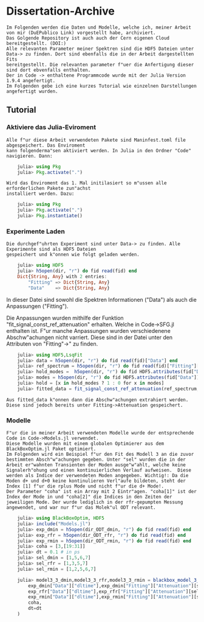 # Dissertation-Archive

    Im Folgenden werden die Daten und Modelle, welche ich, meiner Arbeit von mir (DuEPublico Link) vorgestellt habe, archiviert. 
    Das Golgende Repository ist auch auch der Cern eigenen Cloud bereitgestellt. (DOI:)
    Alle relevanten Parameter meiner Spektren sind die HDF5 Dateien unter Data-> zu finden. Dort sind ebenfalls die in der Arbeit dargestellten Fits 
    bereitgestellt. Die relevanten parameter f"uer die Anfertigung dieser sind dort ebvenfalls enthalten.
    Der in Code -> enthaltene Programmcode wurde mit der Julia Version 1.9.4 angefertigt.
    Im Folgenden gebe ich eine kurzes Tutorial wie einzelnen Darstellungen angefertigt wurden.

## Tutorial

### Aktiviere das Julia-Eviroment

    Alle f"ur diese Arbeit verwendeten Pakete sind Maninfest.toml file abgespeichert. Das Enviroment
    kann folgenderma"sen aktiviert werden. In Julia in den Ordner "Code" navigieren. Dann:

```julia
    julia> using Pkg
    julia> Pkg.activate(".")
```

    Wird das Enviroment das 1. Mal initilasiert so m"ussen alle erforderlichen Pakete zun"achst 
    installiert werden. Dazu:

```julia
    julia> using Pkg
    julia> Pkg.activate(".")
    julia> Pkg.instantiate()
```

### Experimente Laden

    Die durchgef"uhrten Experiment sind unter Data-> zu finden. Alle Experimente sind als HDF5 Dateien 
    gespeichert und k"onnen wie folgt geladen werden.

```julia
    julia> using HDF5
    julia> h5open(dir, "r") do fid read(fid) end
    Dict{String, Any} with 2 entries:
        "Fitting" => Dict{String, Any}
        "Data"    => Dict{String, Any}
```

   In dieser Datei sind sowohl die Spektren Informationen ("Data") als auch die Anpassungen ("Fitting").

   Die Anpassungen wurden mithilfe der Funktion "fit_signal_const_ref_attenuation" erhalten. Welche
   in Code->SFG.jl enthalten ist. F"ur manche Anpassungen wurden verschiedenene 
   Abschw"achungen nicht varriert. Diese sind in der Datei unter den Attributen von "Fitting"->" zu finden.

```julia
    julia> using HDF5,LsqFit
    julia> data = h5open(dir, "r") do fid read(fid)["Data"] end 
    julia> ref_spectrum = h5open(dir, "r") do fid read(fid)["Fitting"]["Parameter: Ref. Spectrum"] end 
    julia> hold_modes =  h5open(dir, "r") do fid HDF5.attributes(fid["Data"])["Hold Modes"] |> read end
    julia> modes = h5open(dir, "r") do fid HDF5.attributes(fid["Data"])["Fitted Modes"] |> read end
    julia> hold = [x in hold_modes ? 1 : 0 for x in modes]
    julia> fitted_data = fit_signal_const_ref_attenuation(ref_spectrum,data,hold=hold)
```

    Aus fitted_data k"onnen dann die Abschw"achungen extrahiert werden. Diese sind jedoch bereits unter Fitting->Attenuation gespeichert.

### Modelle 

    F"ur die in meiner Arbeit verwendeten Modelle wurde der entsprechende Code in Code->Models.jl verwendet. 
    Diese Modelle wurden mit einem globalen Optimierer aus dem BlackBoxOptim.jl Paket optimiert. 
    Im Folgenden wird ein Beispiel f"ur den Fit des Modell 3 an die zuvor bestimmten Absch"w"achungen gegeben. Unter "sel" wurden die in der Arbeit er"wahnten Transienten der Moden ausge"w"ahlt, welche keine Signalerh"ohung und einen kontinuierlichen Verlauf aufweisen.  Diese werden als Indice der verwendeten Moden angegeben. Wichtig!: Da die Moden d+ und d+0 keine kontinulieren Verl"aufe bildeten, steht der Index [1] f"ur die rplus Mode und nicht f"ur die d+ Mode!.
    Der Parameter "coha" ist ein Array mit 2 Eintr"agen. "coha[1]" ist der Index der Mode in und "coha[2]" die Indices in den Zeiten der jeweiligen Mode. Der wurde lediglich in der rfr-gepumpten Messung angewendet, und war nur f"ur das Molek"ul ODT relevant.

```julia
    julia> using BlackBoxOptim, HDF5
    julia> include("Models.jl")
    julia> exp_dmin = h5open(dir_ODT_dmin, "r") do fid read(fid) end
    julia> exp_rfr = h5open(dir_ODT_rfr, "r") do fid read(fid) end
    julia> exp_rmin = h5open(dir_ODT_rmin, "r") do fid read(fid) end
    julia> coha = [3,[19:31]]
    julia> dt = 0.1 # in ps
    julia> sel_dmin = [1,5,6,7]
    julia> sel_rfr = [1,3,5,7]
    julia> sel_rmin = [1,2,5,6,7]

    julia> model3_3_dmin,model3_3_rfr,model3_3_rmin = blackbox_model_3_3(
        exp_dmin["Data"]["dltime"],exp_dmin["Fitting"]["Attenuation"][sel_dmin,:],sel_dmin,
        exp_rfr["Data"]["dltime"],exp_rfr["Fitting"]["Attenuation"][sel_rfr,:],sel_rfr,
        exp_rmin["Data"]["dltime"],exp_rmin["Fitting"]["Attenuation"][sel_rmin,:],sel_rmin,
        coha,
        dt=dt
    )
```

